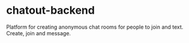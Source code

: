 # chatout-backend
Platform for creating anonymous chat rooms for people to join and text. Create, join and message.
